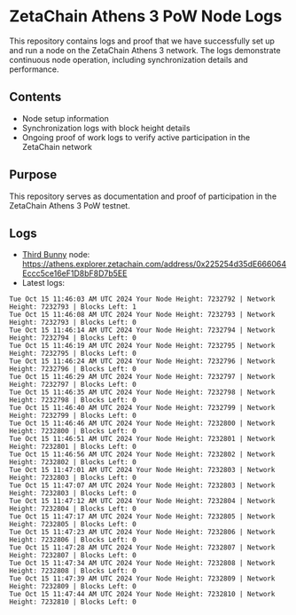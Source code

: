 # ZetaChain Athens 3 PoW Node Logs
This repository contains logs and proof that we have successfully set up and run a node on the ZetaChain Athens 3 network. The logs demonstrate continuous node operation, including synchronization details and performance.

## Contents
- Node setup information
- Synchronization logs with block height details
- Ongoing proof of work logs to verify active participation in the ZetaChain network

## Purpose
This repository serves as documentation and proof of participation in the ZetaChain Athens 3 PoW testnet.

## Logs

- [Third Bunny](https://thirdbunny.xyz/) node: https://athens.explorer.zetachain.com/address/0x225254d35dE666064Eccc5ce16eF1D8bF8D7b5EE
- Latest logs:
```
Tue Oct 15 11:46:03 AM UTC 2024 Your Node Height: 7232792 | Network Height: 7232793 | Blocks Left: 1
Tue Oct 15 11:46:08 AM UTC 2024 Your Node Height: 7232793 | Network Height: 7232793 | Blocks Left: 0
Tue Oct 15 11:46:14 AM UTC 2024 Your Node Height: 7232794 | Network Height: 7232794 | Blocks Left: 0
Tue Oct 15 11:46:19 AM UTC 2024 Your Node Height: 7232795 | Network Height: 7232795 | Blocks Left: 0
Tue Oct 15 11:46:24 AM UTC 2024 Your Node Height: 7232796 | Network Height: 7232796 | Blocks Left: 0
Tue Oct 15 11:46:29 AM UTC 2024 Your Node Height: 7232797 | Network Height: 7232797 | Blocks Left: 0
Tue Oct 15 11:46:35 AM UTC 2024 Your Node Height: 7232798 | Network Height: 7232798 | Blocks Left: 0
Tue Oct 15 11:46:40 AM UTC 2024 Your Node Height: 7232799 | Network Height: 7232799 | Blocks Left: 0
Tue Oct 15 11:46:46 AM UTC 2024 Your Node Height: 7232800 | Network Height: 7232800 | Blocks Left: 0
Tue Oct 15 11:46:51 AM UTC 2024 Your Node Height: 7232801 | Network Height: 7232801 | Blocks Left: 0
Tue Oct 15 11:46:56 AM UTC 2024 Your Node Height: 7232802 | Network Height: 7232802 | Blocks Left: 0
Tue Oct 15 11:47:01 AM UTC 2024 Your Node Height: 7232803 | Network Height: 7232803 | Blocks Left: 0
Tue Oct 15 11:47:07 AM UTC 2024 Your Node Height: 7232803 | Network Height: 7232803 | Blocks Left: 0
Tue Oct 15 11:47:12 AM UTC 2024 Your Node Height: 7232804 | Network Height: 7232804 | Blocks Left: 0
Tue Oct 15 11:47:17 AM UTC 2024 Your Node Height: 7232805 | Network Height: 7232805 | Blocks Left: 0
Tue Oct 15 11:47:23 AM UTC 2024 Your Node Height: 7232806 | Network Height: 7232806 | Blocks Left: 0
Tue Oct 15 11:47:28 AM UTC 2024 Your Node Height: 7232807 | Network Height: 7232807 | Blocks Left: 0
Tue Oct 15 11:47:34 AM UTC 2024 Your Node Height: 7232808 | Network Height: 7232808 | Blocks Left: 0
Tue Oct 15 11:47:39 AM UTC 2024 Your Node Height: 7232809 | Network Height: 7232809 | Blocks Left: 0
Tue Oct 15 11:47:44 AM UTC 2024 Your Node Height: 7232810 | Network Height: 7232810 | Blocks Left: 0
```
